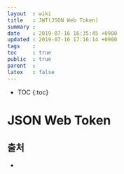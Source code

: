 ```yaml
---
layout  : wiki
title   : JWT(JSON Web Token)
summary : 
date    : 2019-07-16 16:35:45 +0900
updated : 2019-07-16 17:16:14 +0900
tags    : 
toc     : true
public  : true
parent  : 
latex   : false
---
```

* TOC
{:toc}

# JSON Web Token

## 출처

* 



